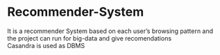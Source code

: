 # Recommender-System
It is a recommender System based on each user’s browsing pattern and<br>
the project can run for big-data and give recomendations  
Casandra is used as DBMS
